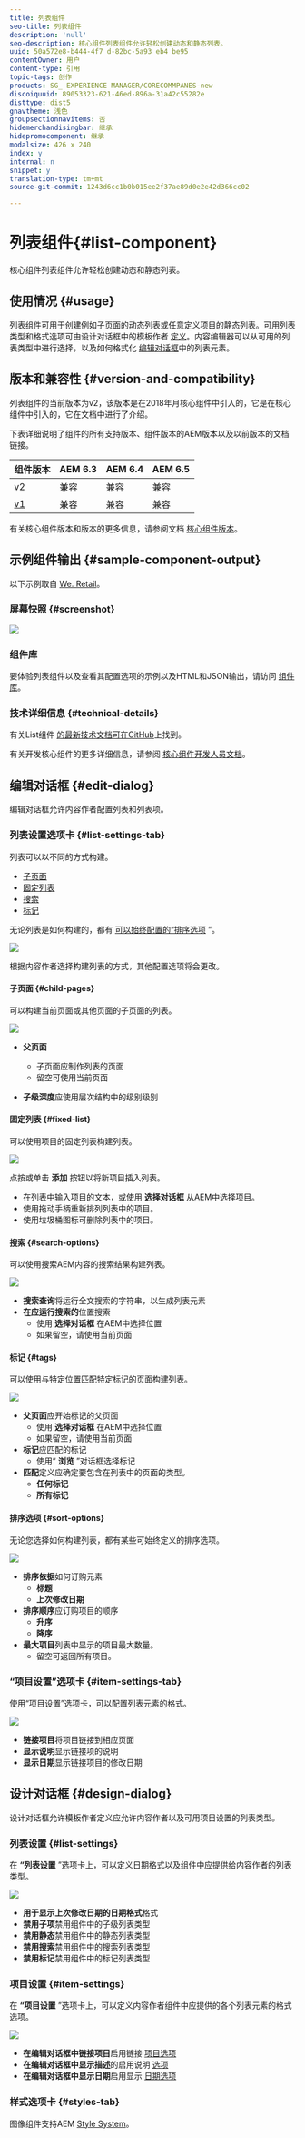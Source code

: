 ```yaml
---
title: 列表组件
seo-title: 列表组件
description: 'null'
seo-description: 核心组件列表组件允许轻松创建动态和静态列表。
uuid: 50a572e8-b444-4f7 d-82bc-5a93 eb4 be95
contentOwner: 用户
content-type: 引用
topic-tags: 创作
products: SG_ EXPERIENCE MANAGER/CORECOMMPANES-new
discoiquuid: 89053323-621-46ed-896a-31a42c55282e
disttype: dist5
gnavtheme: 浅色
groupsectionnavitems: 否
hidemerchandisingbar: 继承
hidepromocomponent: 继承
modalsize: 426 x 240
index: y
internal: n
snippet: y
translation-type: tm+mt
source-git-commit: 1243d6cc1b0b015ee2f37ae89d0e2e42d366cc02

---
```



# 列表组件{#list-component}

核心组件列表组件允许轻松创建动态和静态列表。

## 使用情况 {#usage}

列表组件可用于创建例如子页面的动态列表或任意定义项目的静态列表。可用列表类型和格式选项可由设计对话框中的模板作者 [定义](#design-dialog)。内容编辑器可以从可用的列表类型中进行选择，以及如何格式化 [编辑对话框](#edit-dialog)中的列表元素。

## 版本和兼容性 {#version-and-compatibility}

列表组件的当前版本为v2，该版本是在2018年月核心组件中引入的，它是在核心组件中引入的，它在文档中进行了介绍。

下表详细说明了组件的所有支持版本、组件版本的AEM版本以及以前版本的文档链接。

| 组件版本 | AEM 6.3 | AEM 6.4 | AEM 6.5 |
|--- |--- |--- |--- |
| v2 | 兼容 | 兼容 | 兼容 |
| [v1](list-v1.md) | 兼容 | 兼容 | 兼容 |

有关核心组件版本和版本的更多信息，请参阅文档 [核心组件版本](versions.md)。

## 示例组件输出 {#sample-component-output}

以下示例取自 [We. Retail](https://helpx.adobe.com/experience-manager/6-5/sites/developing/using/we-retail.html)。

### 屏幕快照 {#screenshot}

![](assets/screen_shot_2018-01-12at105924.png)

### 组件库

要体验列表组件以及查看其配置选项的示例以及HTML和JSON输出，请访问 [组件库](http://opensource.adobe.com/aem-core-wcm-components/library/list.html)。

### 技术详细信息 {#technical-details}

有关List组件 [的最新技术文档可在GitHub](https://github.com/adobe/aem-core-wcm-components/blob/master/content/src/content/jcr_root/apps/core/wcm/components/list/v2/list)上找到。

有关开发核心组件的更多详细信息，请参阅 [核心组件开发人员文档](developing.md)。

## 编辑对话框 {#edit-dialog}

编辑对话框允许内容作者配置列表和列表项。

### 列表设置选项卡 {#list-settings-tab}

列表可以以不同的方式构建。

* [子页面](#child-pages)
* [固定列表](#fixed-list)
* [搜索](#search-options)
* [标记](#tags)

无论列表是如何构建的，都有 [可以始终配置的“排序选项](#sort-options) ”。

![](assets/chlimage_1-38.png)

根据内容作者选择构建列表的方式，其他配置选项将会更改。

#### 子页面 {#child-pages}

可以构建当前页面或其他页面的子页面的列表。

![](assets/chlimage_1-39.png)

* **父页面**
   * 子页面应制作列表的页面
   * 留空可使用当前页面

* **子级深度**应使用层次结构中的级别级别

#### 固定列表 {#fixed-list}

可以使用项目的固定列表构建列表。

![](assets/chlimage_1-40.png)

点按或单击 **添加** 按钮以将新项目插入列表。

* 在列表中输入项目的文本，或使用 **选择对话框** 从AEM中选择项目。
* 使用拖动手柄重新排列列表中的项目。
* 使用垃圾桶图标可删除列表中的项目。

#### 搜索 {#search-options}

可以使用搜索AEM内容的搜索结果构建列表。

![](assets/chlimage_1-41.png)

* **搜索查询**将运行全文搜索的字符串，以生成列表元素
* **在应运行搜索的**位置搜索
   * 使用 **选择对话框** 在AEM中选择位置
   * 如果留空，请使用当前页面

#### 标记 {#tags}

可以使用与特定位置匹配特定标记的页面构建列表。

![](assets/chlimage_1-42.png)

* **父页面**应开始标记的父页面
   * 使用 **选择对话框** 在AEM中选择位置
   * 如果留空，请使用当前页面
* **标记**应匹配的标记
   * 使用“ **浏览** ”对话框选择标记
* **匹配**定义应确定要包含在列表中的页面的类型。
   * **任何标记**
   * **所有标记**

#### 排序选项 {#sort-options}

无论您选择如何构建列表，都有某些可始终定义的排序选项。

![](assets/chlimage_1-43.png)

* **排序依据**如何订购元素
   * **标题**
   * **上次修改日期**
* **排序顺序**应订购项目的顺序
   * **升序**
   * **降序**
* **最大项目**列表中显示的项目最大数量。
   * 留空可返回所有项目。

### “项目设置”选项卡 {#item-settings-tab}

使用“项目设置”选项卡，可以配置列表元素的格式。

![](assets/chlimage_1-44.png)

* **链接项目**将项目链接到相应页面
* **显示说明**显示链接项的说明
* **显示日期**显示链接项目的修改日期

## 设计对话框 {#design-dialog}

设计对话框允许模板作者定义应允许内容作者以及可用项目设置的列表类型。

### 列表设置 {#list-settings}

在 **“列表设置** ”选项卡上，可以定义日期格式以及组件中应提供给内容作者的列表类型。

![](assets/chlimage_1-45.png)

* **用于显示上次修改日期的日期格式**格式
* **禁用子项**禁用组件中的子级列表类型
* **禁用静态**禁用组件中的静态列表类型
* **禁用搜索**禁用组件中的搜索列表类型
* **禁用标记**禁用组件中的标记列表类型

### 项目设置 {#item-settings}

在 **“项目设置** ”选项卡上，可以定义内容作者组件中应提供的各个列表元素的格式选项。

![](assets/chlimage_1-46.png)

* **在编辑对话框中链接项目**启用链接 [项目选项](#edit-dialog)
* **在编辑对话框中显示描述**的启用说明 [选项](#edit-dialog)
* **在编辑对话框中显示日期**启用显示 [日期选项](#edit-dialog)

### 样式选项卡 {#styles-tab}

图像组件支持AEM [Style System](authoring.md#component-styling)。